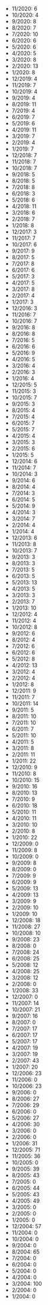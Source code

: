 *  11/2020: 6
*  10/2020: 4
*  9/2020: 8
*  8/2020: 7
*  7/2020: 10
*  6/2020: 6
*  5/2020: 6
*  4/2020: 5
*  3/2020: 8
*  2/2020: 13
*  1/2020: 8
*  12/2019: 4
*  11/2019: 7
*  10/2019: 4
*  9/2019: 4
*  8/2019: 11
*  7/2019: 4
*  6/2019: 7
*  5/2019: 6
*  4/2019: 11
*  3/2019: 7
*  2/2019: 4
*  1/2019: 7
*  12/2018: 7
*  11/2018: 7
*  10/2018: 7
*  9/2018: 5
*  8/2018: 5
*  7/2018: 8
*  6/2018: 3
*  5/2018: 6
*  4/2018: 11
*  3/2018: 6
*  2/2018: 7
*  1/2018: 8
*  12/2017: 3
*  11/2017: 7
*  10/2017: 6
*  9/2017: 9
*  8/2017: 5
*  7/2017: 8
*  6/2017: 6
*  5/2017: 3
*  4/2017: 5
*  3/2017: 8
*  2/2017: 4
*  1/2017: 3
*  12/2016: 3
*  11/2016: 7
*  10/2016: 7
*  9/2016: 8
*  8/2016: 8
*  7/2016: 5
*  6/2016: 6
*  5/2016: 9
*  4/2016: 5
*  3/2016: 4
*  2/2016: 3
*  1/2016: 4
*  12/2015: 5
*  11/2015: 3
*  10/2015: 7
*  9/2015: 3
*  8/2015: 4
*  7/2015: 4
*  6/2015: 7
*  5/2015: 7
*  4/2015: 4
*  3/2015: 3
*  2/2015: 6
*  1/2015: 5
*  12/2014: 6
*  11/2014: 7
*  10/2014: 3
*  9/2014: 6
*  8/2014: 4
*  7/2014: 3
*  6/2014: 5
*  5/2014: 9
*  4/2014: 3
*  3/2014: 7
*  2/2014: 4
*  1/2014: 4
*  12/2013: 6
*  11/2013: 8
*  10/2013: 7
*  9/2013: 3
*  8/2013: 3
*  7/2013: 5
*  6/2013: 5
*  5/2013: 13
*  4/2013: 5
*  3/2013: 3
*  2/2013: 7
*  1/2013: 10
*  12/2012: 4
*  11/2012: 4
*  10/2012: 8
*  9/2012: 6
*  8/2012: 4
*  7/2012: 6
*  6/2012: 6
*  5/2012: 8
*  4/2012: 13
*  3/2012: 4
*  2/2012: 4
*  1/2012: 8
*  12/2011: 9
*  11/2011: 7
*  10/2011: 14
*  9/2011: 5
*  8/2011: 10
*  7/2011: 10
*  6/2011: 7
*  5/2011: 10
*  4/2011: 5
*  3/2011: 8
*  2/2011: 11
*  1/2011: 22
*  12/2010: 9
*  11/2010: 8
*  10/2010: 15
*  9/2010: 16
*  8/2010: 13
*  7/2010: 9
*  6/2010: 18
*  5/2010: 11
*  4/2010: 11
*  3/2010: 10
*  2/2010: 8
*  1/2010: 22
*  12/2009: 0
*  11/2009: 8
*  10/2009: 0
*  9/2009: 8
*  8/2009: 0
*  7/2009: 9
*  6/2009: 9
*  5/2009: 13
*  4/2009: 13
*  3/2009: 9
*  2/2009: 10
*  1/2009: 10
*  12/2008: 18
*  11/2008: 27
*  10/2008: 10
*  9/2008: 23
*  8/2008: 0
*  7/2008: 24
*  6/2008: 25
*  5/2008: 12
*  4/2008: 25
*  3/2008: 12
*  2/2008: 0
*  1/2008: 33
*  12/2007: 0
*  11/2007: 14
*  10/2007: 21
*  9/2007: 16
*  8/2007: 0
*  7/2007: 17
*  6/2007: 17
*  5/2007: 17
*  4/2007: 19
*  3/2007: 19
*  2/2007: 43
*  1/2007: 20
*  12/2006: 23
*  11/2006: 0
*  10/2006: 23
*  9/2006: 0
*  8/2006: 27
*  7/2006: 29
*  6/2006: 0
*  5/2006: 27
*  4/2006: 30
*  3/2006: 0
*  2/2006: 0
*  1/2006: 31
*  12/2005: 71
*  11/2005: 36
*  10/2005: 0
*  9/2005: 39
*  8/2005: 43
*  7/2005: 0
*  6/2005: 44
*  5/2005: 43
*  4/2005: 49
*  3/2005: 0
*  2/2005: 0
*  1/2005: 0
*  12/2004: 57
*  11/2004: 0
*  10/2004: 0
*  9/2004: 0
*  8/2004: 65
*  7/2004: 0
*  6/2004: 0
*  5/2004: 0
*  4/2004: 0
*  3/2004: 100
*  2/2004: 0
*  1/2004: 0